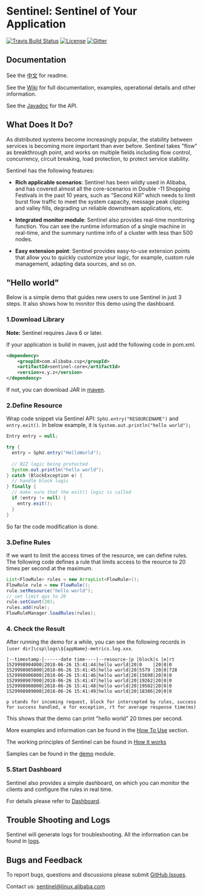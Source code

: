 # Sentinel: Sentinel of Your Application

[![Travis Build Status](https://travis-ci.org/alibaba/Sentinel.svg?branch=master)](https://travis-ci.org/alibaba/Sentinel)
[![License](https://img.shields.io/badge/license-Apache%202-4EB1BA.svg)](https://www.apache.org/licenses/LICENSE-2.0.html)
[![Gitter](https://badges.gitter.im/alibaba/Sentinel.svg)](https://gitter.im/alibaba/Sentinel)

## Documentation

See the [中文](https://github.com/alibaba/Sentinel/wiki/%E4%BB%8B%E7%BB%8D) for readme.

See the [Wiki](https://github.com/alibaba/Sentinel/wiki) for full documentation, examples, operational details and other information.

See the [Javadoc](https://github.com/alibaba/Sentinel/tree/master/doc) for the API.


## What Does It Do?

As distributed systems become increasingly popular, the stability between services is becoming more important than ever before. Sentinel takes "flow" as breakthrough point, and works on multiple fields including flow control, concurrency, circuit breaking, load protection, to protect service stability.

Sentinel has the following features:

* **Rich applicable scenarios**:
Sentinel has been wildly used in Alibaba, and has covered almost all the core-scenarios in Double -11 Shopping Festivals in the past 10 years, such as “Second Kill” which needs to limit burst flow traffic to meet the system capacity, message peak clipping and valley fills, degrading un reliable downstream applications, etc.

* **Integrated monitor module**:
Sentinel also provides real-time monitoring function. You can see the runtime information of a single machine in real-time, and the summary runtime info of a cluster with less than 500 nodes.

* **Easy extension point**:
Sentinel provides easy-to-use extension points that allow you to quickly customize your logic, for example, custom rule management, adapting data sources, and so on.

## "Hello world"
Below is a simple demo that guides new users to use Sentinel in just 3 steps. It also shows how to monitor this demo using the dashboard.

### 1.Download Library
**Note:** Sentinel requires Java 6 or later.

If your application is build in maven, just add the following code in pom.xml.

```xml
<dependency>
    <groupId>com.alibaba.csp</groupId>
    <artifactId>sentinel-core</artifactId>
    <version>x.y.z</version>
</dependency>
```

If not, you can download JAR in [maven](https://mvnrepository.com/artifact/com.alibaba).


### 2.Define Resource
Wrap code snippet via Sentinel API: `SphU.entry("RESOURCENAME")` and `entry.exit()`. In below example, it is `System.out.println("hello world");`

```java
Entry entry = null;

try {   
  entry = SphU.entry("HelloWorld");
  
  // BIZ logic being protected
  System.out.println("hello world");
} catch (BlockException e) {
  // handle block logic
} finally {
  // make sure that the exit() logic is called
  if (entry != null) {
    entry.exit();
  }
}
```

So far the code modification is done.  

### 3.Define Rules
If we want to limit the access times of the resource, we can define rules. The following code defines a rule that limits access to the reource to 20 times per second at the maximum. 

```java
List<FlowRule> rules = new ArrayList<FlowRule>();
FlowRule rule = new FlowRule();
rule.setResource("hello world");
// set limit qps to 20
rule.setCount(20);
rules.add(rule);
FlowRuleManager.loadRules(rules);
```


### 4. Check the Result

After running the demo for a while, you can see the following records in `[user dir]\csp\logs\${appName}-metrics.log.xxx`.
```
|--timestamp-|------date time----|--resource-|p |block|s |e|rt
1529998904000|2018-06-26 15:41:44|hello world|20|0    |20|0|0
1529998905000|2018-06-26 15:41:45|hello world|20|5579 |20|0|728
1529998906000|2018-06-26 15:41:46|hello world|20|15698|20|0|0
1529998907000|2018-06-26 15:41:47|hello world|20|19262|20|0|0
1529998908000|2018-06-26 15:41:48|hello world|20|19502|20|0|0
1529998909000|2018-06-26 15:41:49|hello world|20|18386|20|0|0

p stands for incoming request, block for intercepted by rules, success for success handled, e for exception, rt for average response time(ms)

```
This shows that the demo can print "hello world" 20 times per second.

More examples and information can be found in the [How To Use](https://github.com/alibaba/Sentinel/wiki/How-to-Use) section.

The working principles of Sentinel can be found in [How it works](https://github.com/alibaba/Sentinel/wiki/How-it-works)

Samples can be found in the [demo](https://github.com/alibaba/Sentinel/tree/master/sentinel-demo) module.

### 5.Start Dashboard
Sentinel also provides a simple dashboard, on which you can monitor the clients and configure the rules in real time.

For details please refer to [Dashboard](https://github.com/alibaba/Sentinel/wiki/Dashboard).

## Trouble Shooting and Logs

Sentinel will generate logs for troubleshooting. All the information can be found in [logs](https://github.com/alibaba/Sentinel/wiki/Logs).

## Bugs and Feedback

To report bugs, questions and discussions please submit [GitHub Issues](https://github.com/alibaba/sentinel/issues).

Contact us: sentinel@linux.alibaba.com

